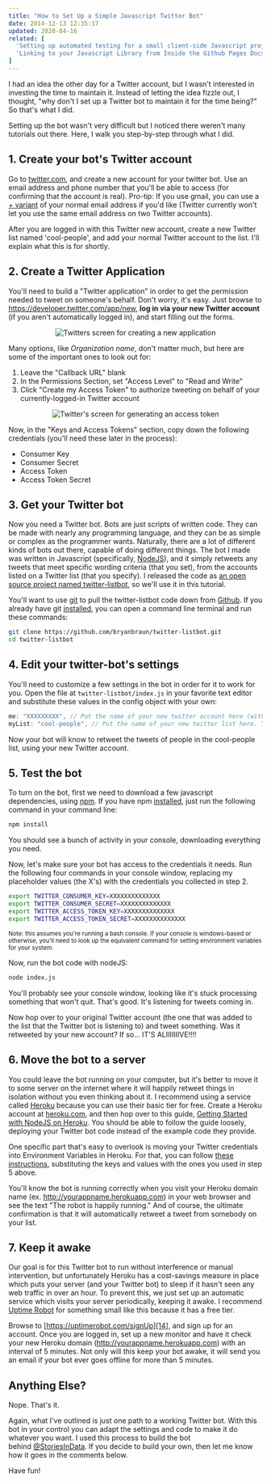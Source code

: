 ```yaml
---
title: "How to Set Up a Simple Javascript Twitter Bot"
date: 2014-12-13 12:35:17
updated: 2020-04-16
related: [
  'Setting up automated testing for a small client-side Javascript project',
  'Linking to your Javascript Library from Inside the Github Pages Docs Folder'
]
---
```


I had an idea the other day for a Twitter account, but I wasn't interested in investing the time to maintain it. Instead of letting the idea fizzle out, I thought, "why don't I set up a Twitter bot to maintain it for the time being?" So that's what I did.

Setting up the bot wasn't very difficult but I noticed there weren't many tutorials out there. Here, I walk you step-by-step through what I did.

## 1. Create your bot's Twitter account

Go to [twitter.com][1], and create a new account for your twitter bot. Use an email address and phone number that you'll be able to access (for confirming that the account is real). Pro-tip: If you use gmail, you can use a [+ variant][2] of your normal email address if you'd like (Twitter currently won't let you use the same email address on two Twitter accounts).

After you are logged in with this Twitter new account, create a new Twitter list named 'cool-people', and add your normal Twitter account to the list. I'll explain what this is for shortly.

## 2. Create a Twitter Application

You'll need to build a "Twitter application" in order to get the permission needed to tweet on someone's behalf. Don't worry, it's easy. Just browse to <https://developer.twitter.com/app/new>, **log in via your new Twitter account** (if you aren't automatically logged in), and start filling out the forms.

<p style="text-align: center;">
  <img alt="Twitters screen for creating a new application" src="/assets/images/twitter-create-application.png" />
</p>

Many options, like *Organization name*, don't matter much, but here are some of the important ones to look out for:

1. Leave the "Callback URL" blank
2. In the Permissions Section, set "Access Level" to "Read and Write"
3. Click "Create my Access Token" to authorize tweeting on behalf of your currently-logged-in Twitter account

<p style="text-align: center;">
  <img alt="Twitter's screen for generating an access token" src="/assets/images/twitter-access-token.png" />
</p>

Now, in the "Keys and Access Tokens" section, copy down the following credentials (you'll need these later in the process):

* Consumer Key
* Consumer Secret
* Access Token
* Access Token Secret

## 3. Get your Twitter bot

Now you need a Twitter bot. Bots are just scripts of written code. They can be made with nearly any programming language, and they can be as simple or complex as the programmer wants. Naturally, there are a lot of different kinds of bots out there, capable of doing different things. The bot I made was written in Javascript (specifically, [NodeJS][3]), and it simply retweets any tweets that meet specific wording criteria (that you set), from the accounts listed on a Twitter list (that you specify). I released the code as [an open source project named twitter-listbot][4], so we'll use it in this tutorial.

You'll want to use [git][5] to pull the twitter-listbot code down from [Github][6]. If you already have git [installed][7], you can open a command line terminal and run these commands:

```bash
git clone https://github.com/bryanbraun/twitter-listbot.git
cd twitter-listbot
```

## 4. Edit your twitter-bot's settings

You'll need to customize a few settings in the bot in order for it to work for you. Open the file at `twitter-listbot/index.js` in your favorite text editor and substitute these values in the config object with your own:

```js
me: "XXXXXXXXX", // Put the name of your new twitter account here (without the @ sign).
myList: "cool-people", // Put the name of your new twitter list here. You can get this from the page url when you are looking at the list on Twitter.
```

Now your bot will know to retweet the tweets of people in the cool-people list, using your new Twitter account.

## 5. Test the bot

To turn on the bot, first we need to download a few javascript dependencies, using [npm][8]. If you have npm [installed][9], just run the following command in your command line:

```bash
npm install
```

You should see a bunch of activity in your console, downloading everything you need.

Now, let's make sure your bot has access to the credentials it needs. Run the following four commands in your console window, replacing my placeholder values (the X's) with the credentials you collected in step 2.

```bash
export TWITTER_CONSUMER_KEY=XXXXXXXXXXXXXX
export TWITTER_CONSUMER_SECRET=XXXXXXXXXXXXXX
export TWITTER_ACCESS_TOKEN_KEY=XXXXXXXXXXXXXX
export TWITTER_ACCESS_TOKEN_SECRET=XXXXXXXXXXXXXX
```

<small>Note: this assumes you're running a bash console. If your console is windows-based or otherwise, you'll need to look up the equivalent command for setting environment variables for your system.</small>

Now, run the bot code with nodeJS:

```bash
node index.js
```

You'll probably see your console window, looking like it's stuck processing something that won't quit. That's good. It's listening for tweets coming in.

Now hop over to your original Twitter account (the one that was added to the list that the Twitter bot is listening to) and tweet something. Was it retweeted by your new account? If so... IT'S ALIIIIIIIVE!!!!

## 6. Move the bot to a server

You could leave the bot running on your computer, but it's better to move it to some server on the internet where it will happily retweet things in isolation without you even thinking about it. I recommend using a service called [Heroku][10] because you can use their basic tier for free. Create a Heroku account at [heroku.com][10], and then hop over to this guide, [Getting Started with NodeJS on Heroku][11]. You should be able to follow the guide loosely, deploying your Twitter bot code instead of the example code they provide.

One specific part that's easy to overlook is moving your Twitter credentials into Environment Variables in Heroku. For that, you can follow [these instructions][12], substituting the keys and values with the ones you used in step 5 above.

You'll know the bot is running correctly when you visit your Heroku domain name (ex. http://yourappname.herokuapp.com) in your web browser and see the text "The robot is happily running." And of course, the ultimate confirmation is that it will automatically retweet a tweet from somebody on your list.

## 7. Keep it awake

Our goal is for this Twitter bot to run without interference or manual intervention, but unfortunately Heroku has a cost-savings measure in place which puts your server (and your Twitter bot) to sleep if it hasn't seen any web traffic in over an hour. To prevent this, we just set up an automatic service which visits your server periodically, keeping it awake. I recommend [Uptime Robot][13] for something small like this because it has a free tier.

Browse to [https://uptimerobot.com/signUp][14], and sign up for an account. Once you are logged in, set up a new monitor and have it check your new Heroku domain (http://yourappname.herokuapp.com) with an interval of 5 minutes. Not only will this keep your bot awake, it will send you an email if your bot ever goes offline for more than 5 minutes.

## Anything Else?

Nope. That's it.

Again, what I've outlined is just one path to a working Twitter bot. With this bot in your control you can adapt the settings and code to make it do whatever you want. I used this process to build the bot behind [@StoriesInData][15]. If you decide to build your own, then let me know how it goes in the comments below.

Have fun!

 [1]: http://twitter.com
 [2]: http://lifehacker.com/144397/instant-disposable-gmail-addresses
 [3]: http://nodejs.org/
 [4]: https://github.com/bryanbraun/twitter-listbot
 [5]: http://git-scm.com/
 [6]: https://github.com/
 [7]: http://git-scm.com/book/en/v2/Getting-Started-Installing-Git
 [8]: https://www.npmjs.com/
 [9]: http://blog.npmjs.org/post/85484771375/how-to-install-npm
 [10]: https://www.heroku.com/
 [11]: https://devcenter.heroku.com/articles/getting-started-with-nodejs#introduction
 [12]: https://devcenter.heroku.com/articles/config-vars#setting-up-config-vars-for-a-deployed-application
 [13]: https://uptimerobot.com/
 [14]: https://uptimerobot.com/signUp
 [15]: https://twitter.com/StoriesInData
